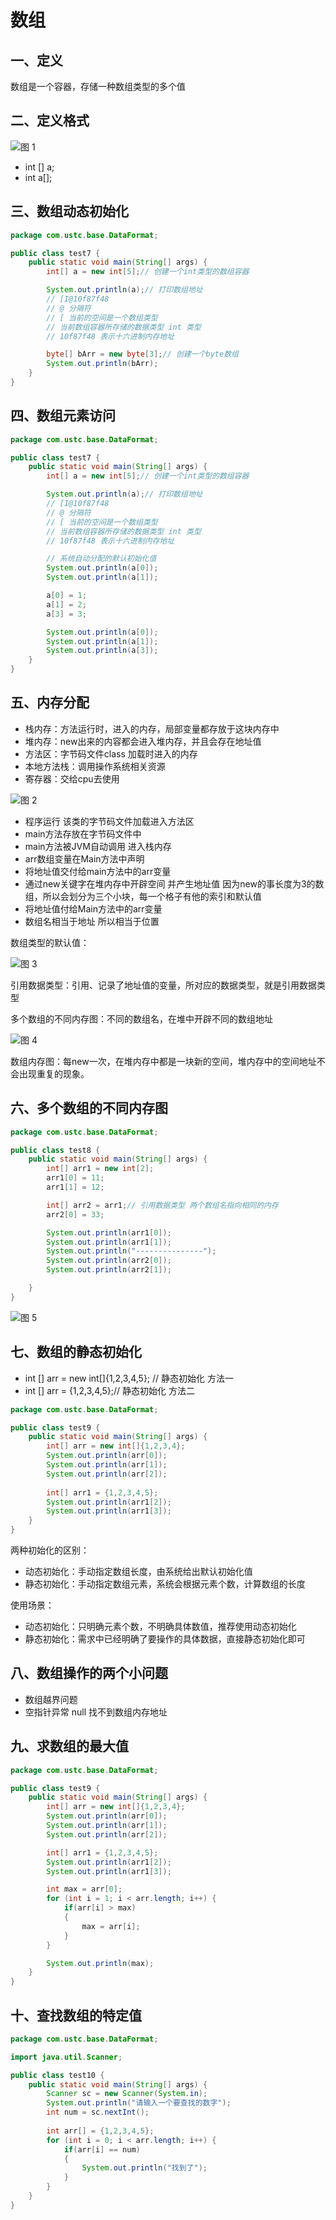 # 数组

## 一、定义

数组是一个容器，存储一种数组类型的多个值

## 二、定义格式
![图 1](../images/7e683809d706ff39634c362a58ee0211278d8081ad5439476815e7b96365dd7b.png)  

* int [] a;
* int a[];

## 三、数组动态初始化

```java
package com.ustc.base.DataFormat;

public class test7 {
    public static void main(String[] args) {
        int[] a = new int[5];// 创建一个int类型的数组容器

        System.out.println(a);// 打印数组地址
        // [I@10f87f48
        // @ 分隔符
        // [ 当前的空间是一个数组类型
        // 当前数组容器所存储的数据类型 int 类型
        // 10f87f48 表示十六进制内存地址

        byte[] bArr = new byte[3];// 创建一个byte数组
        System.out.println(bArr);
    }
}
```
## 四、数组元素访问

```java
package com.ustc.base.DataFormat;

public class test7 {
    public static void main(String[] args) {
        int[] a = new int[5];// 创建一个int类型的数组容器

        System.out.println(a);// 打印数组地址
        // [I@10f87f48
        // @ 分隔符
        // [ 当前的空间是一个数组类型
        // 当前数组容器所存储的数据类型 int 类型
        // 10f87f48 表示十六进制内存地址

        // 系统自动分配的默认初始化值
        System.out.println(a[0]);
        System.out.println(a[1]);

        a[0] = 1;
        a[1] = 2;
        a[3] = 3;

        System.out.println(a[0]);
        System.out.println(a[1]);
        System.out.println(a[3]);
    }
}


```

## 五、内存分配

* 栈内存：方法运行时，进入的内存，局部变量都存放于这块内存中
* 堆内存：new出来的内容都会进入堆内存，并且会存在地址值
* 方法区：字节码文件class 加载时进入的内存
* 本地方法栈：调用操作系统相关资源
* 寄存器：交给cpu去使用

![图 2](../images/2acb38402ad2fe93e80cedda7009149539a66d46489fed2597c285efa4154303.png)  

* 程序运行 该类的字节码文件加载进入方法区
* main方法存放在字节码文件中
* main方法被JVM自动调用 进入栈内存
* arr数组变量在Main方法中声明
* 将地址值交付给main方法中的arr变量
* 通过new关键字在堆内存中开辟空间 并产生地址值 因为new的事长度为3的数组，所以会划分为三个小块，每一个格子有他的索引和默认值
* 将地址值付给Main方法中的arr变量
* 数组名相当于地址 所以相当于位置

数组类型的默认值：

![图 3](../images/d0929f7020cb5beefadc577b2f2923ec579b450a2a0bd48bd89df5019ff893e5.png)  

引用数据类型：引用、记录了地址值的变量，所对应的数据类型，就是引用数据类型

多个数组的不同内存图：不同的数组名，在堆中开辟不同的数组地址

![图 4](../images/3119efcc981a55c017818301f6b91104fac35a42f2b1f9c204ebb8098ac8f259.png)  

数组内存图：每new一次，在堆内存中都是一块新的空间，堆内存中的空间地址不会出现重复的现象。

## 六、多个数组的不同内存图

```java
package com.ustc.base.DataFormat;

public class test8 {
    public static void main(String[] args) {
        int[] arr1 = new int[2];
        arr1[0] = 11;
        arr1[1] = 12;

        int[] arr2 = arr1;// 引用数据类型 两个数组名指向相同的内存
        arr2[0] = 33;

        System.out.println(arr1[0]);
        System.out.println(arr1[1]);
        System.out.println("---------------");
        System.out.println(arr2[0]);
        System.out.println(arr2[1]);

    }
}


```

![图 5](../images/60ae0a43c83a60f6b4fbb03d4c020fe047a2523b16c732c1fcaf144339402915.png)  


## 七、数组的静态初始化

* int [] arr = new int[]{1,2,3,4,5}; // 静态初始化 方法一
* int [] arr = {1,2,3,4,5};// 静态初始化 方法二

```java
package com.ustc.base.DataFormat;

public class test9 {
    public static void main(String[] args) {
        int[] arr = new int[]{1,2,3,4};
        System.out.println(arr[0]);
        System.out.println(arr[1]);
        System.out.println(arr[2]);
        
        int[] arr1 = {1,2,3,4,5};
        System.out.println(arr1[2]);
        System.out.println(arr1[3]);
    }
}


```

两种初始化的区别：

* 动态初始化：手动指定数组长度，由系统给出默认初始化值
* 静态初始化：手动指定数组元素，系统会根据元素个数，计算数组的长度


使用场景：

* 动态初始化：只明确元素个数，不明确具体数值，推荐使用动态初始化
* 静态初始化：需求中已经明确了要操作的具体数据，直接静态初始化即可

## 八、数组操作的两个小问题

* 数组越界问题
* 空指针异常  null 找不到数组内存地址
  
## 九、求数组的最大值

```java
package com.ustc.base.DataFormat;

public class test9 {
    public static void main(String[] args) {
        int[] arr = new int[]{1,2,3,4};
        System.out.println(arr[0]);
        System.out.println(arr[1]);
        System.out.println(arr[2]);

        int[] arr1 = {1,2,3,4,5};
        System.out.println(arr1[2]);
        System.out.println(arr1[3]);

        int max = arr[0];
        for (int i = 1; i < arr.length; i++) {
            if(arr[i] > max)
            {
                max = arr[i];
            }
        }

        System.out.println(max);
    }
}
```

## 十、查找数组的特定值
```java
package com.ustc.base.DataFormat;

import java.util.Scanner;

public class test10 {
    public static void main(String[] args) {
        Scanner sc = new Scanner(System.in);
        System.out.println("请输入一个要查找的数字");
        int num = sc.nextInt();
        
        int arr[] = {1,2,3,4,5};
        for (int i = 0; i < arr.length; i++) {
            if(arr[i] == num)
            {
                System.out.println("找到了");
            }
        }
    }
}

```

